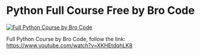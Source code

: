 # Python Full Course Free by Bro Code

[![Full Python Course by Bro Code](https://img.youtube.com/vi/XKHEtdqhLK8/0.jpg)](https://www.youtube.com/watch?v=XKHEtdqhLK8)

Full Python Course  by Bro Code, follow the link:<br>
https://www.youtube.com/watch?v=XKHEtdqhLK8
